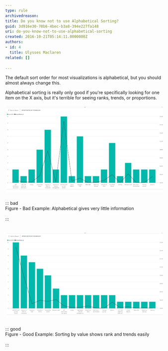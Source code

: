 ```yaml
---
type: rule
archivedreason: 
title: Do you know not to use Alphabetical Sorting?
guid: 3d916e30-78b6-4bec-b3a8-394e227fa148
uri: do-you-know-not-to-use-alphabetical-sorting
created: 2016-10-21T05:14:11.0000000Z
authors:
- id: 4
  title: Ulysses Maclaren
related: []

---
```


The default sort order for most visualizations is alphabetical, but you should almost always change this.

<!--endintro-->

Alphabetical sorting is really only good if you're specifically looking for one item on the X axis, but it's terrible for seeing ranks, trends, or proportions.
<dl class="ssw15-rteElement-ImageArea"><img src="PowerBI-alphabetical.png" alt="PowerBI-alphabetical.png" style="margin:5px;width:808px;"><br><br>::: bad<br>Figure - Bad Example: Alphabetical gives very little information<br><br>:::<br><br><dl><dl><dl class="ssw15-rteElement-ImageArea"><img src="PowerBI-non-aphabetical.png" alt="PowerBI-non-aphabetical.png" style="margin:5px;width:808px;"><br><br>::: good<br>Figure - Good Example: Sorting by value shows rank and trends easily<br><br>:::<br><br></dl></dl></dl></dl>
